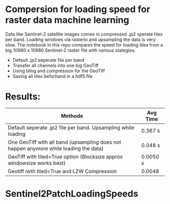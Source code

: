 # Compersion for loading speed for raster data machine learning

Data like Sentinel-2 satellite images comes in compressed .jp2 sperate tiles per band. Loading windows via rasterio and upsampling the data is very slow.
The notebook in this repo compares the speed for loading tiles from a big 10980 x 10980 Sentinel-2 raster file with various stategies:
* Default .jp2 seperate file per band
* Transfer all channels into one big GeoTiff
* Using tiling and compression for the GeoTiff
* Saving all tiles beforhand in a hdf5 file


# Results:

| Methode                                                                               | Avg Time |
|---------------------------------------------------------------------------------------|----------|
| Default seperate .jp2 file per band. Upsampling while loading                         | 0.367 s  |
| One GeoTiff with all band (upsampling does not happen anymore while loading the data) | 0.048 s  |
| GeoTiff with tiled=True option (Blocksize approx windowsize works best)               | 0.0050 s |
| Geotiff iwth tiled=True and LZW Compression                                           | 0.0048   |
# Sentinel2PatchLoadingSpeeds
